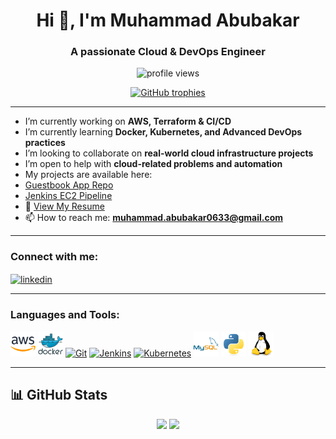 <h1 align="center">Hi 👋, I'm Muhammad Abubakar</h1>
<h3 align="center">A passionate Cloud & DevOps Engineer</h3>

<p align="center">
  <img src="https://komarev.com/ghpvc/?username=Abubakar-sys123&label=Profile%20views&color=0e75b6&style=flat" alt="profile views" />
</p>

<p align="center">
  <a href="https://github.com/ryo-ma/github-profile-trophy">
    <img src="https://github-profile-trophy.vercel.app/?username=Abubakar-sys123&theme=flat" alt="GitHub trophies" />
  </a>
</p>

---

-  I’m currently working on **AWS, Terraform & CI/CD**
-  I’m currently learning **Docker, Kubernetes, and Advanced DevOps practices**
-  I’m looking to collaborate on **real-world cloud infrastructure projects**
-  I’m open to help with **cloud-related problems and automation**
-  My projects are available here:
  - [Guestbook App Repo](https://github.com/Abubakar-sys123/Guestbook_repo)
  - [Jenkins EC2 Pipeline](https://github.com/Abubakar-sys123/jenkins-ec2-pipeline)
- 📄 [View My Resume](https://github.com/Abubakar-sys123/Abubakar_resume)
- 📫 How to reach me: **muhammad.abubakar0633@gmail.com**

---

<h3 align="left">Connect with me:</h3>
<p align="left">
  <a href="https://linkedin.com/in/muhammadabubakar-cloud" target="_blank">
    <img align="center" src="https://raw.githubusercontent.com/rahuldkjain/github-profile-readme-generator/master/src/images/icons/Social/linked-in-alt.svg" alt="linkedin" height="30" width="40" />
  </a>
</p>

---

<h3 align="left">Languages and Tools:</h3>
<p align="left">
  <a href="https://aws.amazon.com" target="_blank"><img src="https://raw.githubusercontent.com/devicons/devicon/master/icons/amazonwebservices/amazonwebservices-original-wordmark.svg" alt="AWS" width="40" height="40"/></a>
  <a href="https://www.docker.com/" target="_blank"><img src="https://raw.githubusercontent.com/devicons/devicon/master/icons/docker/docker-original-wordmark.svg" alt="Docker" width="40" height="40"/></a>
  <a href="https://git-scm.com/" target="_blank"><img src="https://www.vectorlogo.zone/logos/git-scm/git-scm-icon.svg" alt="Git" width="40" height="40"/></a>
  <a href="https://www.jenkins.io" target="_blank"><img src="https://www.vectorlogo.zone/logos/jenkins/jenkins-icon.svg" alt="Jenkins" width="40" height="40"/></a>
  <a href="https://kubernetes.io" target="_blank"><img src="https://www.vectorlogo.zone/logos/kubernetes/kubernetes-icon.svg" alt="Kubernetes" width="40" height="40"/></a>
  <a href="https://www.mysql.com/" target="_blank"><img src="https://raw.githubusercontent.com/devicons/devicon/master/icons/mysql/mysql-original-wordmark.svg" alt="MySQL" width="40" height="40"/></a>
  <a href="https://www.python.org" target="_blank"><img src="https://raw.githubusercontent.com/devicons/devicon/master/icons/python/python-original.svg" alt="Python" width="40" height="40"/></a>
  <a href="https://www.linux.org/" target="_blank"><img src="https://raw.githubusercontent.com/devicons/devicon/master/icons/linux/linux-original.svg" alt="Linux" width="40" height="40"/></a>
</p>

---

## 📊 GitHub Stats

<p align="center">
  <img src="https://github-readme-stats.vercel.app/api?username=Abubakar-sys123&show_icons=true&theme=default" />
  <img src="https://github-readme-stats.vercel.app/api/top-langs/?username=Abubakar-sys123&layout=compact" />
</p>
